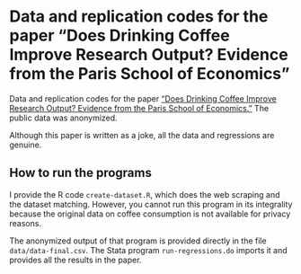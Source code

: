 # Data and replication codes for the paper “Does Drinking Coffee Improve Research Output? Evidence from the Paris School of Economics”

Data and replication codes for the paper [“Does Drinking Coffee Improve Research Output? Evidence from the Paris School of Economics.”](https://github.com/thomasblanchet/coffee-consumption-research/raw/master/paper.pdf) The public data was anonymized.

Although this paper is written as a joke, all the data and regressions are genuine.

## How to run the programs

I provide the R code `create-dataset.R`, which does the web scraping and the dataset matching. However, you cannot run this program in its integrality because the original data on coffee consumption is not available for privacy reasons.

The anonymized output of that program is provided directly in the file `data/data-final.csv`. The Stata program `run-regressions.do` imports it and provides all the results in the paper.
